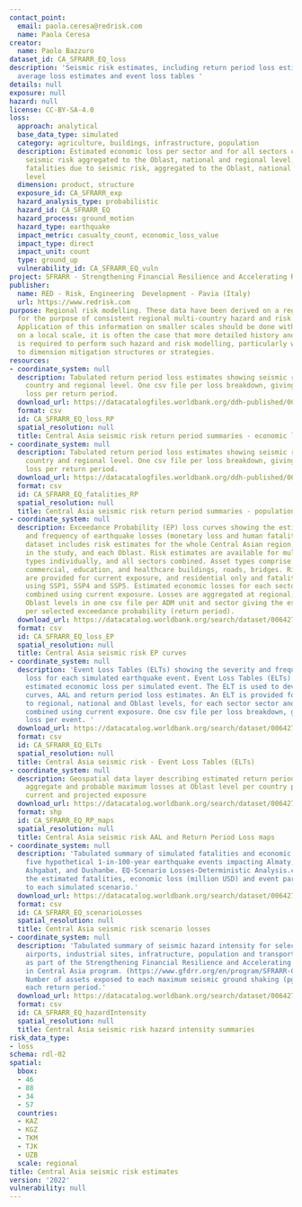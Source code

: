 ```yaml
---
contact_point:
  email: paola.ceresa@redrisk.com
  name: Paola Ceresa
creator:
  name: Paolo Bazzuro
dataset_id: CA_SFRARR_EQ_loss
description: 'Seismic risk estimates, including return period loss estimates, annual
  average loss estimates and event loss tables '
details: null
exposure: null
hazard: null
license: CC-BY-SA-4.0
loss:
  approach: analytical
  base_data_type: simulated
  category: agriculture, buildings, infrastructure, population
  description: Estimated economic loss per sector and for all sectors combined for
    seismic risk aggregated to the Oblast, national and regional level, Estimated
    fatalities due to seismic risk, aggregated to the Oblast, national and regional
    level
  dimension: product, structure
  exposure_id: CA_SFRARR_exp
  hazard_analysis_type: probabilistic
  hazard_id: CA_SFRARR_EQ
  hazard_process: ground_motion
  hazard_type: earthquake
  impact_metric: casualty_count, economic_loss_value
  impact_type: direct
  impact_unit: count
  type: ground_up
  vulnerability_id: CA_SFRARR_EQ_vuln
project: SFRARR - Strengthening Financial Resilience and Accelerating Risk Reduction in Central Asia
publisher:
  name: RED - Risk, Engineering  Development - Pavia (Italy)
  url: https://www.redrisk.com
purpose: Regional risk modelling. These data have been derived on a regional scale
  for the purpose of consistent regional multi-country hazard and risk assessment.
  Application of this information on smaller scales should be done with care. Importantly
  on a local scale, it is often the case that more detailed history and hazard information
  is required to perform such hazard and risk modelling, particularly were applied
  to dimension mitigation structures or strategies.
resources:
- coordinate_system: null
  description: Tabulated return period loss estimates showing seismic risk at ADM1,
    country and regional level. One csv file per loss breakdown, giving the estimated
    loss per return period.
  download_url: https://datacatalogfiles.worldbank.org/ddh-published/0064273/DR0092053/SFRARR_EQ_RPsummaries_Economic_current.zip?versionId=2023-07-21T17:05:43.1885433Z
  format: csv
  id: CA_SFRARR_EQ_loss_RP
  spatial_resolution: null
  title: Central Asia seismic risk return period summaries - economic loss - current
- coordinate_system: null
  description: Tabulated return period loss estimates showing seismic risk at ADM1,
    country and regional level. One csv file per loss breakdown, giving the estimated
    loss per return period.
  download_url: https://datacatalogfiles.worldbank.org/ddh-published/0064273/DR0092055/SFRARR_EQ_RPsummaries_PopFatalities_current.zip?versionId=2023-07-21T17:05:47.0413599Z
  format: csv
  id: CA_SFRARR_EQ_fatalities_RP
  spatial_resolution: null
  title: Central Asia seismic risk return period summaries - population - current
- coordinate_system: null
  description: Exceedance Probability (EP) loss curves showing the estimated severity
    and frequency of earthquake losses (monetary loss and human fatalities). This
    dataset includes risk estimates for the whole Central Asian region, each country
    in the study, and each Oblast. Risk estimates are available for multiple sectors/asset
    types individually, and all sectors combined. Asset types comprise residential,
    commercial, education, and healthcare buildings, roads, bridges. Risk estimates
    are provided for current exposure, and residential only and fatalities projected
    using SSP1, SSP4 and SSP5. Estimated economic losses for each sector and all sectors
    combined using current exposure. Losses are aggregated at regional, national and
    Oblast levels in one csv file per ADM unit and sector giving the estimated loss
    per selected exceedance probability (return period).
  download_url: https://datacatalog.worldbank.org/search/dataset/0064271
  format: csv
  id: CA_SFRARR_EQ_loss_EP
  spatial_resolution: null
  title: Central Asia seismic risk EP curves
- coordinate_system: null
  description: 'Event Loss Tables (ELTs) showing the severity and frequency of estimated
    loss for each simulated earthquake event. Event Loss Tables (ELTs) provide the
    estimated economic loss per simulated event. The ELT is used to develop the EP
    curves, AAL and return period loss estimates. An ELT is provided for losses aggregated
    to regional, national and Oblast levels, for each sector sector and all sectors
    combined using current exposure. One csv file per loss breakdown, giving the estimated
    loss per event. '
  download_url: https://datacatalog.worldbank.org/search/dataset/0064272
  format: csv
  id: CA_SFRARR_EQ_ELTs
  spatial_resolution: null
  title: Central Asia seismic risk - Event Loss Tables (ELTs)
- coordinate_system: null
  description: Geospatial data layer describing estimated return period losses, Annual
    aggregate and probable maximum losses at Oblast level per country per sectors,
    current and projected exposure
  download_url: https://datacatalog.worldbank.org/search/dataset/0064275
  format: shp
  id: CA_SFRARR_EQ_RP_maps
  spatial_resolution: null
  title: Central Asia seismic risk AAL and Return Period Loss maps
- coordinate_system: null
  description: 'Tabulated summary of simulated fatalities and economic loss due to
    five hypothetical 1-in-100-year earthquake events impacting Almaty, Bishkek, Tashkent,
    Ashgabat, and Dushanbe. EQ-Scenario Losses-Deterministic Analysis.csv: Table showing
    the estimated fatalities, economic loss (million USD) and event parameters due
    to each simulated scenario.'
  download_url: https://datacatalog.worldbank.org/search/dataset/0064276
  format: csv
  id: CA_SFRARR_EQ_scenarioLosses
  spatial_resolution: null
  title: Central Asia seismic risk scenario losses
- coordinate_system: null
  description: 'Tabulated summary of seismic hazard intensity for selected infrastructure:
    airports, industrial sites, infratructure, population and transport. Developed
    as part of the Strengthening Financial Resilience and Accelerating Risk Reduction
    in Central Asia program. (https://www.gfdrr.org/en/program/SFRARR-Central-Asia).
    Number of assets exposed to each maximum seismic ground shaking (pga) class for
    each return period.'
  download_url: https://datacatalog.worldbank.org/search/dataset/0064274
  format: csv
  id: CA_SFRARR_EQ_hazardIntensity
  spatial_resolution: null
  title: Central Asia seismic risk hazard intensity summaries
risk_data_type:
- loss
schema: rdl-02
spatial:
  bbox:
  - 46
  - 88
  - 34
  - 57
  countries:
  - KAZ
  - KGZ
  - TKM
  - TJK
  - UZB
  scale: regional
title: Central Asia seismic risk estimates
version: '2022'
vulnerability: null
---
```

